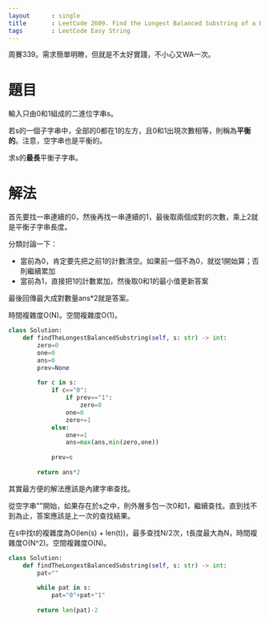 ```yaml
--- 
layout      : single
title       : LeetCode 2609. Find the Longest Balanced Substring of a Binary String
tags        : LeetCode Easy String
---
```

周賽339。需求簡單明瞭，但就是不太好實踐，不小心又WA一次。  

# 題目
輸入只由0和1組成的二進位字串s。  

若s的一個子字串中，全部的0都在1的左方，且0和1出現次數相等，則稱為**平衡的**。注意，空字串也是平衡的。  

求s的**最長**平衡子字串。  

# 解法
首先要找一串連續的0，然後再找一串連續的1，最後取兩個成對的次數，乘上2就是平衡子字串長度。  

分類討論一下：　　
- 當前為0，肯定要先把之前1的計數清空。如果前一個不為0，就從1開始算；否則繼續累加  
- 當前為1，直接把1的計數累加，然後取0和1的最小值更新答案  

最後回傳最大成對數量ans*2就是答案。  

時間複雜度O(N)。空間複雜度O(1)。  

```python
class Solution:
    def findTheLongestBalancedSubstring(self, s: str) -> int:
        zero=0
        one=0
        ans=0
        prev=None
    
        for c in s:
            if c=="0":
                if prev=="1":
                    zero=0
                one=0
                zero+=1
            else:
                one+=1
                ans=max(ans,min(zero,one))
                
            prev=c
                
        return ans*2
```

其實最方便的解法應該是內建字串查找。  

從空字串""開始，如果存在於s之中，則外層多包一次0和1，繼續查找。直到找不到為止，答案應該是上一次的查找結果。  

在s中找t的複雜度為O(len(s) + len(t))，最多查找N/2次，t長度最大為N，時間複雜度O(N^2)。空間複雜度O(N)。  

```python
class Solution:
    def findTheLongestBalancedSubstring(self, s: str) -> int:
        pat=""
        
        while pat in s:
            pat="0"+pat+"1"
            
        return len(pat)-2
```